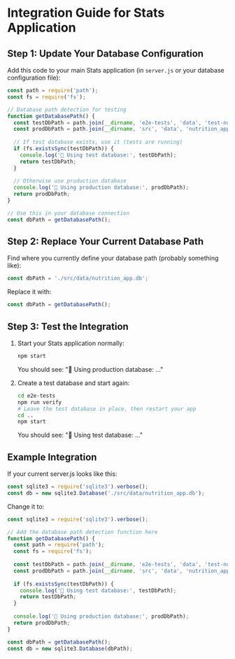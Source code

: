 # Integration Guide for Stats Application

## Step 1: Update Your Database Configuration

Add this code to your main Stats application (in `server.js` or your database configuration file):

```javascript
const path = require('path');
const fs = require('fs');

// Database path detection for testing
function getDatabasePath() {
  const testDbPath = path.join(__dirname, 'e2e-tests', 'data', 'test-nutrition_app.db');
  const prodDbPath = path.join(__dirname, 'src', 'data', 'nutrition_app.db');
  
  // If test database exists, use it (tests are running)
  if (fs.existsSync(testDbPath)) {
    console.log('🧪 Using test database:', testDbPath);
    return testDbPath;
  }
  
  // Otherwise use production database
  console.log('🚀 Using production database:', prodDbPath);
  return prodDbPath;
}

// Use this in your database connection
const dbPath = getDatabasePath();
```

## Step 2: Replace Your Current Database Path

Find where you currently define your database path (probably something like):
```javascript
const dbPath = './src/data/nutrition_app.db';
```

Replace it with:
```javascript
const dbPath = getDatabasePath();
```

## Step 3: Test the Integration

1. Start your Stats application normally:
   ```bash
   npm start
   ```
   You should see: "🚀 Using production database: ..."

2. Create a test database and start again:
   ```bash
   cd e2e-tests
   npm run verify
   # Leave the test database in place, then restart your app
   cd ..
   npm start
   ```
   You should see: "🧪 Using test database: ..."

## Example Integration

If your current server.js looks like this:
```javascript
const sqlite3 = require('sqlite3').verbose();
const db = new sqlite3.Database('./src/data/nutrition_app.db');
```

Change it to:
```javascript
const sqlite3 = require('sqlite3').verbose();

// Add the database path detection function here
function getDatabasePath() {
  const path = require('path');
  const fs = require('fs');
  
  const testDbPath = path.join(__dirname, 'e2e-tests', 'data', 'test-nutrition_app.db');
  const prodDbPath = path.join(__dirname, 'src', 'data', 'nutrition_app.db');
  
  if (fs.existsSync(testDbPath)) {
    console.log('🧪 Using test database:', testDbPath);
    return testDbPath;
  }
  
  console.log('🚀 Using production database:', prodDbPath);
  return prodDbPath;
}

const dbPath = getDatabasePath();
const db = new sqlite3.Database(dbPath);
```